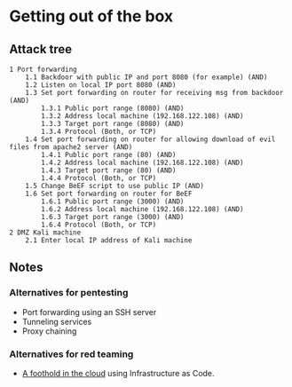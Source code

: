 # Getting out of the box

## Attack tree

```text
1 Port forwarding
    1.1 Backdoor with public IP and port 8080 (for example) (AND)
    1.2 Listen on local IP port 8080 (AND)
    1.3 Set port forwarding on router for receiving msg from backdoor (AND)
        1.3.1 Public port range (8080) (AND)
        1.3.2 Address local machine (192.168.122.108) (AND)
        1.3.3 Target port range (8080) (AND)
        1.3.4 Protocol (Both, or TCP)
    1.4 Set port forwarding on router for allowing download of evil files from apache2 server (AND)
        1.4.1 Public port range (80) (AND)
        1.4.2 Address local machine (192.168.122.108) (AND)
        1.4.3 Target port range (80) (AND)
        1.4.4 Protocol (Both, or TCP)
    1.5 Change BeEF script to use public IP (AND)
    1.6 Set port forwarding on router for BeEF
        1.6.1 Public port range (3000) (AND)
        1.6.2 Address local machine (192.168.122.108) (AND)
        1.6.3 Target port range (3000) (AND)
        1.6.4 Protocol (Both, or TCP)
2 DMZ Kali machine
    2.1 Enter local IP address of Kali machine
```

## Notes

### Alternatives for pentesting

* Port forwarding using an SSH server
* Tunneling services
* Proxy chaining

### Alternatives for red teaming

* [A foothold in the cloud](https://tymyrddin.github.io/red-iac/) using Infrastructure as Code.
